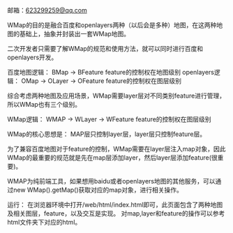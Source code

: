 邮箱：623299259@qq.com

WMap的目的是融合百度和openlayers两种（以后会是多种）地图，在这两种地图的基础上，抽象并封装出一套WMap地图。

二次开发者只需要了解WMap的规范和使用方法，就可以同时进行百度和openlayers开发。

百度地图逻辑：    BMap -> BFeature                     feature的控制权在地图级别
openlayers逻辑：  OMap -> OLayer -> OFeature           feature的控制权在图层级别

综合考虑两种地图及应用场景，WMap需要layer层对不同类别feature进行管理，所以WMap也有三个级别。

WMap逻辑：        WMAP -> WLayer -> WFeature           feature的控制权在图层级别

WMap的核心思想是： MAP层只控制layer层，layer层只控制feature层。 

为了兼容百度地图对于feature的控制，WMap需要在layer层注入map对象，因此WMap的最重要的规范就是先在map层添加layer，然后layer层添加feature(很重要)。

WMAP为纯前端工具，如果想用baidu或者openlayers地图的其他服务，可以通过new WMap().getMap()获取对应的map对象，进行相关操作。

运行： 在浏览器环境中打开/web/html/index.html即可，此页面包含了两种地图及相关图层，feature，以及交互是实现。 对map,layer和feature的操作可以参考html文件夹下对应的html。
